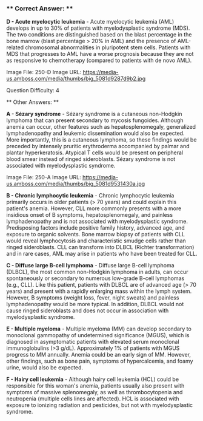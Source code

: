 ### ** Correct Answer: **

**D - Acute myelocytic leukemia** - Acute myelocytic leukemia (AML) develops in up to 30% of patients with myelodysplastic syndrome (MDS). The two conditions are distinguished based on the blast percentage in the bone marrow (blast percentage > 20% in AML) and the presence of AML-related chromosomal abnormalities in pluripotent stem cells. Patients with MDS that progresses to AML have a worse prognosis because they are not as responsive to chemotherapy (compared to patients with de novo AML).

Image File: 250-D
Image URL: https://media-us.amboss.com/media/thumbs/big_5081d9287d9b2.jpg

Question Difficulty: 4

** Other Answers: **

**A - Sézary syndrome** - Sézary syndrome is a cutaneous non-Hodgkin lymphoma that can present secondary to mycosis fungoides. Although anemia can occur, other features such as hepatosplenomegaly, generalized lymphadenopathy and leukemic dissemination would also be expected. More importantly, this is a cutaneous lymphoma, so these findings would be preceded by intensely pruritic erythroderma accompanied by palmar and plantar hyperkeratosis. Atypical T cells would be present on peripheral blood smear instead of ringed sideroblasts. Sézary syndrome is not associated with myelodysplastic syndrome.

Image File: 250-A
Image URL: https://media-us.amboss.com/media/thumbs/big_5081d9531430a.jpg

**B - Chronic lymphocytic leukemia** - Chronic lymphocytic leukemia primarily occurs in older patients (> 70 years) and could explain this patient's anemia. However, CLL more commonly presents with a more insidious onset of B symptoms, hepatosplenomegaly, and painless lymphadenopathy and is not associated with myelodysplastic syndrome. Predisposing factors include positive family history, advanced age, and exposure to organic solvents. Bone marrow biopsy of patients with CLL would reveal lymphocytosis and characteristic smudge cells rather than ringed sideroblasts. CLL can transform into DLBCL (Richter transformation) and in rare cases, AML may arise in patients who have been treated for CLL.

**C - Diffuse large B-cell lymphoma** - Diffuse large B-cell lymphoma (DLBCL), the most common non-Hodgkin lymphoma in adults, can occur spontaneously or secondary to numerous low-grade B-cell lymphomas (e.g., CLL). Like this patient, patients with DLBCL are of advanced age (> 70 years) and present with a rapidly enlarging mass within the lymph system. However, B symptoms (weight loss, fever, night sweats) and painless lymphadenopathy would be more typical. In addition, DLBCL would not cause ringed sideroblasts and does not occur in association with myelodysplastic syndrome.

**E - Multiple myeloma** - Multiple myeloma (MM) can develop secondary to monoclonal gammopathy of undetermined significance (MGUS), which is diagnosed in asymptomatic patients with elevated serum monoclonal immunoglobulins (>3 g/dL). Approximately 1% of patients with MGUS progress to MM annually. Anemia could be an early sign of MM. However, other findings, such as bone pain, symptoms of hypercalcemia, and foamy urine, would also be expected.

**F - Hairy cell leukemia** - Although hairy cell leukemia (HCL) could be responsible for this woman's anemia, patients usually also present with symptoms of massive splenomegaly, as well as thrombocytopenia and neutropenia (multiple cells lines are affected). HCL is associated with exposure to ionizing radiation and pesticides, but not with myelodysplastic syndrome.

